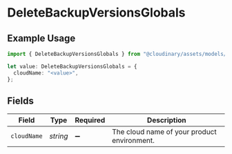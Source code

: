 # DeleteBackupVersionsGlobals

## Example Usage

```typescript
import { DeleteBackupVersionsGlobals } from "@cloudinary/assets/models/operations";

let value: DeleteBackupVersionsGlobals = {
  cloudName: "<value>",
};
```

## Fields

| Field                                       | Type                                        | Required                                    | Description                                 |
| ------------------------------------------- | ------------------------------------------- | ------------------------------------------- | ------------------------------------------- |
| `cloudName`                                 | *string*                                    | :heavy_minus_sign:                          | The cloud name of your product environment. |